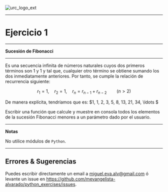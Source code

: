 ![urc_logo_ext](https://github.com/URC-MAC/.github/assets/28746720/1d2b04df-5870-457b-82ab-4eb97ec99e17)
_____

# Ejercicio 1
_____

__Sucesión de Fibonacci__  

_____

Es una secuencia infinita de números naturales cuyos dos primeros términos son $1$ y $1$ y tal que, cualquier otro término se obtiene sumando los dos inmediatamente anteriores. Por tanto, se cumple la relación de recurrencia siguiente:

$$ r_{1}=1, \quad r_{2}=1, \quad r_{n}=r_{n-1}+r_{n-2} \qquad (n > 2)$$

De manera explícita, tendríamos que es: $1, 1, 2, 3, 5, 8, 13, 21, 34, \ldots $ 

Escribir una función que calcule y muestre en consola todos los elementos de la sucesión Fibonacci menores a un parámetro dado por el usuario.

____

**Notas**  

No utilice módulos de `Python`.

_____

## Errores & Sugerencias

Puedes escribir directamente un email a [miguel.eva.alv@gmail.com](mailto:miguel.eva.alv@gmail.com) ó levante un issue en https://github.com/mevangelista-alvarado/python_exercises/issues.
